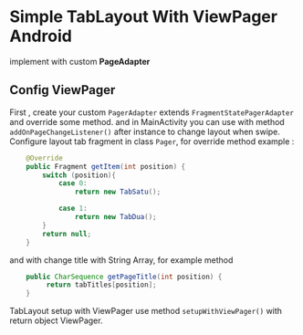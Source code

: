 # Simple TabLayout With ViewPager Android

implement with custom **PageAdapter**

## Config ViewPager


First , create your custom <code>PagerAdapter</code> extends <code>FragmentStatePagerAdapter</code> and override some method.
and in MainActivity you can use with method <code>addOnPageChangeListener()</code> after instance to change layout when swipe. Configure layout tab fragment in class <code>Pager</code>, for override method example :

``` java
    @Override
    public Fragment getItem(int position) {
        switch (position){
            case 0:
                return new TabSatu();

            case 1:
                return new TabDua();
        }
        return null;
    }
```

and with change title with String Array, for example method 

``` java
    public CharSequence getPageTitle(int position) {
         return tabTitles[position];
    }
```

TabLayout setup with ViewPager use method <code>setupWithViewPager()</code> with return object ViewPager.

